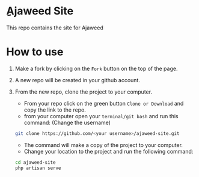 # ِAjaweed Site

This repo contains the site for Ajaweed


# How to use

1. Make a fork by clicking on the `Fork` button on the top of the page.
2. A new repo will be created in your github account.
3. From the new repo, clone the project to your computer.

    - From your repo click on the green button `Clone or Download` and copy the link to the repo.
    - from your computer open your `terminal/git bash` and run this command: (Change the username)
    ```bash
    git clone https://github.com/<your username>/ajaweed-site.git
    ```
    - The command will make a copy of the project to your computer. 
    - Change your location to the project and run the following command:
    ```bash
    cd ajaweed-site
    php artisan serve
    ```

